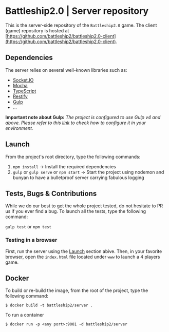 # Battleship2.0 | Server repository
This is the server-side repository of the `Battleship2.0` game.
The client (game) repository is hosted at [https://github.com/battleship2/battleship2.0-client](https://github.com/battleship2/battleship2.0-client).

## Dependencies
The server relies on several well-known libraries such as:
- [Socket.IO](http://socket.io/)
- [Mocha](https://mochajs.org/)
- [TypeScript](https://www.typescriptlang.org/)
- [Restify](http://restify.com/)
- [Gulp](http://gulpjs.com/)
- ...

**Important note about Gulp:**
_The project is configured to use Gulp v4 and above.
Please refer to this [link](https://demisx.github.io/gulp4/2015/01/15/install-gulp4.html) to check how to configure it in your environment._

## Launch
From the project's root directory, type the following commands:

1. `npm install` -> Install the required dependencies
2. `gulp` or `gulp serve` or `npm start` -> Start the project using nodemon and bunyan to have a bulletproof server carrying fabulous logging

## Tests, Bugs & Contributions
While we do our best to get the whole project tested, do not hesitate to PR us if you ever find a bug. 
To launch all the tests, type the following command:

`gulp test` or `npm test`

### Testing in a browser
First, run the server using the [Launch](https://github.com/battleship2/battleship2.0-server#launch) section abive.
Then, in your favorite browser, open the `index.html` file located under `www` to launch a 4 players game.

## Docker
To build or re-build the image, from the root of the project, type the following command:  

```shell
$ docker build -t battleship2/server .
```

To run a container
```shell
$ docker run -p <any port>:9001 -d battleship2/server
```
